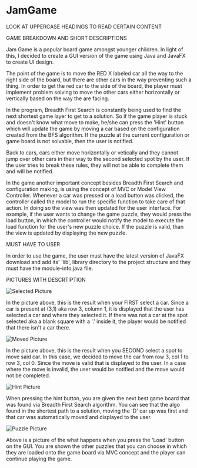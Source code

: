 # JamGame
LOOK AT UPPERCASE HEADINGS TO READ CERTAIN CONTENT
 
GAME BREAKDOWN AND SHORT DESCRIPTIONS
 
Jam Game is a popular board game amongst younger children. In light of this, I decided to create a GUI version of the game using Java and JavaFX to create UI design. 

The point of the game is to move the RED X labeled car all the way to the right side of the board, but there are other cars in the way preventing such a thing. In order to get the red car to the side of the board, the player must implement problem solving to move the other cars either horizontally or vertically based on the way the are facing. 

In the program, Breadth First Search is constantly being used to find the next shortest game layer to get to a solution. So if the game player is stuck and doesn't know what move to make, he/she can press the 'Hint' button which will update the game by moving a car based on the configuration created from the BFS algorithm. If the puzzle at the current configuration or game board is not solvable, then the user is notified. 

Back to cars, cars either move horizontally or vetically and they cannot jump over other cars in their way to the second selected spot by the user. If the user tries to break these rules, they will not be able to complete them and will be notified. 

In the game another important concept besides Breadth First Search and configuration making, is using the concept of MVC or Model View Controller. Whenever a car was pressed or a load button was clicked, the controller called the model to run the specific function to take care of that action. In doing so the view was then updated for the user interface. For example, if the user wants to change the game puzzle, they would press the load button, in which the controller would notify the model to execute the load function for the user's new puzzle choice. If the puzzle is valid, than the view is updated by displaying the new puzzle.

MUST HAVE TO USER 

In order to use the game, the user must have the latest version of JavaFX download and add its' 'lib', library directory to the project structure and they must have the module-info.java file. 

PICTURES WITH DESCRTIPTION 

![Selected Picture](https://user-images.githubusercontent.com/71080514/172960040-8b8cfa04-b03a-4579-ac28-8979cc25ee57.png)

In the picture above, this is the result when your FIRST select a car. Since a car is present at (3,1) aka row 3, column 1, it is displayed that the user has selected a car and where they selected it. If there was not a car at the spot selected aka a blank square with a '.' inside it, the player would be notified that there isn't a car there. 

![Moved Picture](https://user-images.githubusercontent.com/71080514/172960051-055af643-dc9b-4f8d-9e00-dc6fc943a1ea.png)

In the picture above, this is the result when you SECOND select a spot to move said car. In this case, we decided to move the car 
from row 3, col 1 to row 3, col 0. Since the move is valid that is displayed to the user. In a case where the move is invalid, the user would be notified and the move would not be completed. 

![Hint Picture](https://user-images.githubusercontent.com/71080514/172959998-aeb4f5c9-d6e7-4ccc-b6c5-6337276d1c04.png)

When pressing the hint button, you are given the next best game board that was found via Breadth First Search algorithm. You can see that the algo found in the shortest path to a solution, moving the 'D' car up was first and that car was automatically moved and displayed to the user. 

![Puzzle Picture](https://user-images.githubusercontent.com/71080514/172960104-396c4413-29d4-4de9-9912-a0bf3db73c3f.png)

Above is a picture of the what happens when you press the 'Load' button on the GUI. You are shown the other puzzles that you can choose in which they are loaded onto the game board via MVC concept and the player can continue playing the game. 
